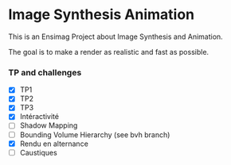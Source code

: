 # Image Synthesis Animation

This is an Ensimag Project about Image Synthesis and Animation. 

The goal is to make a render as realistic and fast as possible. 

### TP and challenges   

- [x] TP1
- [x] TP2 
- [x] TP3
- [x] Intéractivité
- [ ] Shadow Mapping
- [ ] Bounding Volume Hierarchy (see bvh branch)
- [x] Rendu en alternance
- [ ] Caustiques
